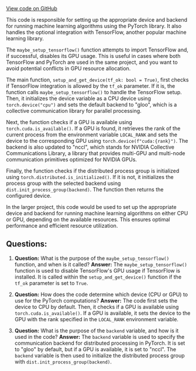 [View code on GitHub](https://github.com/twitter/the-algorithm-ml/blob/master/common/device.py)

This code is responsible for setting up the appropriate device and backend for running machine learning algorithms using the PyTorch library. It also handles the optional integration with TensorFlow, another popular machine learning library.

The `maybe_setup_tensorflow()` function attempts to import TensorFlow and, if successful, disables its GPU usage. This is useful in cases where both TensorFlow and PyTorch are used in the same project, and you want to avoid potential conflicts in GPU resource allocation.

The main function, `setup_and_get_device(tf_ok: bool = True)`, first checks if TensorFlow integration is allowed by the `tf_ok` parameter. If it is, the function calls `maybe_setup_tensorflow()` to handle the TensorFlow setup. Then, it initializes the device variable as a CPU device using `torch.device("cpu")` and sets the default backend to "gloo", which is a collective communication library for parallel processing.

Next, the function checks if a GPU is available using `torch.cuda.is_available()`. If a GPU is found, it retrieves the rank of the current process from the environment variable `LOCAL_RANK` and sets the device to the corresponding GPU using `torch.device(f"cuda:{rank}")`. The backend is also updated to "nccl", which stands for NVIDIA Collective Communications Library, a library that provides multi-GPU and multi-node communication primitives optimized for NVIDIA GPUs.

Finally, the function checks if the distributed process group is initialized using `torch.distributed.is_initialized()`. If it is not, it initializes the process group with the selected backend using `dist.init_process_group(backend)`. The function then returns the configured device.

In the larger project, this code would be used to set up the appropriate device and backend for running machine learning algorithms on either CPU or GPU, depending on the available resources. This ensures optimal performance and efficient resource utilization.
## Questions: 
 1. **Question:** What is the purpose of the `maybe_setup_tensorflow()` function, and when is it called?
   **Answer:** The `maybe_setup_tensorflow()` function is used to disable TensorFlow's GPU usage if TensorFlow is installed. It is called within the `setup_and_get_device()` function if the `tf_ok` parameter is set to `True`.

2. **Question:** How does the code determine which device (CPU or GPU) to use for the PyTorch computations?
   **Answer:** The code first sets the device to CPU by default. Then, it checks if a GPU is available using `torch.cuda.is_available()`. If a GPU is available, it sets the device to the GPU with the rank specified in the `LOCAL_RANK` environment variable.

3. **Question:** What is the purpose of the `backend` variable, and how is it used in the code?
   **Answer:** The `backend` variable is used to specify the communication backend for distributed processing in PyTorch. It is set to "gloo" by default, but if a GPU is available, it is set to "nccl". The `backend` variable is then used to initialize the distributed process group with `dist.init_process_group(backend)`.